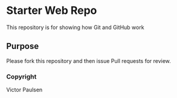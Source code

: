 # Starter Web Repo

This repository is for showing how Git and GitHub work

## Purpose

Please fork this repository and then issue Pull requests for review.

### Copyright

Victor Paulsen